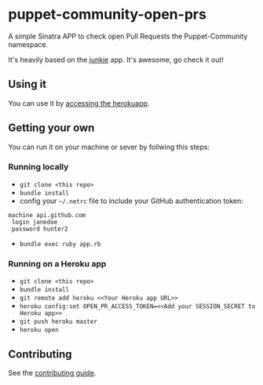 # puppet-community-open-prs

A simple Sinatra APP to check open Pull Requests the Puppet-Community namespace.

It's heavily based on the [junkie](https://github.com/leomilrib/junkie) app. It's awesome, go check it out!

## Using it
You can use it by [accessing the herokuapp](http://voxpupuli-open-prs.herokuapp.com/).

## Getting your own
You can run it on your machine or sever by follwing this steps:

### Running locally
 - `git clone <this repo>`
 - `bundle install`
 - config your `~/.netrc` file to include your GitHub authentication token:
 ```
 machine api.github.com
  login janedoe
  password hunter2
 ```
 -  `bundle exec ruby app.rb`

### Running on a Heroku app
 - `git clone <this repo>`
 - `bundle install`
 - `git remote add heroku <<Your Heroku app URL>>`
 - `heroku config:set OPEN_PR_ACCESS_TOKEN=<<Add your SESSION_SECRET to Heroku app>>`
 - `git push heroku master`
 - `heroku open`

## Contributing
See the [contributing guide](CONTRIBUTING.md).
